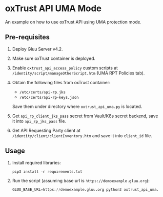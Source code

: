 # oxTrust API UMA Mode

An example on how to use oxTrust API using UMA protection mode.

## Pre-requisites

1.  Deploy Gluu Server v4.2.
1.  Make sure oxTrust container is deployed.
1.  Enable `oxtrust_api_access_policy` custom scripts at `/identity/script/manageOtherScript.htm` (UMA RPT Policies tab).
1.  Obtain the following files from oxTrust container:

    - `/etc/certs/api-rp.jks`
    - `/etc/certs/api-rp-keys.json`

    Save them under directory where `oxtrust_api_uma.py` is located.

1.  Get `api_rp_client_jks_pass` secret from Vault/K8s secret backend, save it into `api_rp_jks_pass` file.
1.  Get API Requesting Party client at `/identity/client/clientInventory.htm` and save it into `client_id` file.

## Usage

1.  Install required libraries:

    ```python
    pip3 install -r requirements.txt
    ```

2.  Run the script (assuming base url is `https://demoexample.gluu.org`):

    ```python
    GLUU_BASE_URL=https://demoexample.gluu.org python3 oxtrust_api_uma.py
    ```
